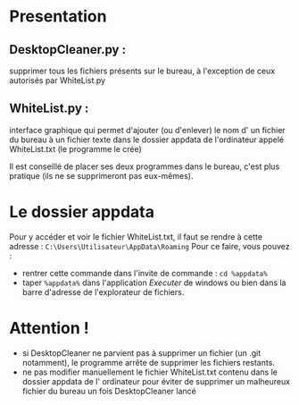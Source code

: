 # Presentation
## DesktopCleaner.py :
  supprimer tous les fichiers présents sur le bureau, à l'exception de ceux autorisés par WhiteList.py

## WhiteList.py : 
interface graphique qui permet d'ajouter (ou d'enlever) le nom d' un fichier du bureau à un fichier texte dans le dossier appdata de l'ordinateur appelé WhiteList.txt (le programme le crée)

Il est conseillé de placer ses deux programmes dans le bureau, c'est plus pratique (ils ne se supprimeront pas eux-mêmes).

# Le dossier appdata
Pour y accéder et voir le fichier WhiteList.txt, il faut se rendre à cette adresse :
`C:\Users\Utilisateur\AppData\Roaming`
Pour ce faire, vous pouvez :
- rentrer cette commande dans l'invite de commande : `cd %appdata%`
- taper `%appdata%` dans l'application *Executer* de windows ou bien dans la barre d'adresse de l'explorateur de fichiers.
# Attention !
- si DesktopCleaner ne parvient pas à supprimer un fichier (un .git notamment), le programme arrête de supprimer les fichiers restants.
- ne pas modifier manuellement le fichier WhiteList.txt contenu dans le dossier appdata de l' ordinateur pour éviter de supprimer un malheureux fichier du bureau un fois DesktopCleaner lancé

